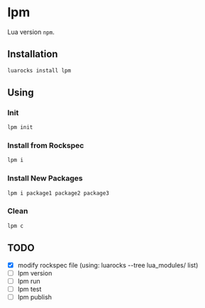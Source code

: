# lpm

Lua version `npm`.

## Installation

```bash
luarocks install lpm
```

## Using

### Init

```bash
lpm init
```

### Install from Rockspec

```bash
lpm i
```

### Install New Packages

```bash
lpm i package1 package2 package3
```

### Clean

```bash
lpm c
```

## TODO

- [x] modify rockspec file (using: luarocks --tree lua_modules/ list)
- [ ] lpm version
- [ ] lpm run
- [ ] lpm test
- [ ] lpm publish

